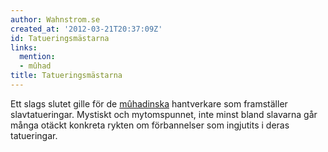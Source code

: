 ```yaml
---
author: Wahnstrom.se
created_at: '2012-03-21T20:37:09Z'
id: Tatueringsmästarna
links:
  mention:
  - mûhad
title: Tatueringsmästarna
---
```


Ett slags slutet gille för de [mûhadinska] hantverkare som framställer slavtatueringar. Mystiskt och
mytomspunnet, inte minst bland slavarna går många otäckt konkreta rykten om förbannelser som
ingjutits i deras tatueringar.

  [mûhadinska]: mûhad